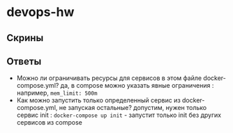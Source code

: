 # devops-hw

## Скрины 

## Ответы
- Можно ли ограничивать ресурсы для сервисов в этом файле docker-compose.yml?
  да, в compose можно указать явные ограничения : например, ``` mem_limit: 500m ```
- Как можно запустить только определенный сервис из docker-compose.yml, не запуская остальные?
  допустим, нужен только сервис init : ``` docker-compose up init ``` - запустит только init без других сервисов из compose
